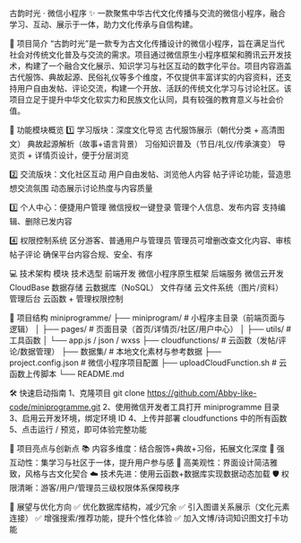 古韵时光 · 微信小程序
✨ 一款聚焦中华古代文化传播与交流的微信小程序，融合学习、互动、展示于一体，助力文化传承与自信构建。

📌 项目简介
“古韵时光”是一款专为古文化传播设计的微信小程序，旨在满足当代社会对传统文化普及与交流的需求。项目通过微信原生小程序框架和腾讯云开发技术，构建了一个融合文化展示、知识学习与社区互动的数字化平台。项目内容涵盖古代服饰、典故起源、民俗礼仪等多个维度，不仅提供丰富详实的内容资料，还支持用户自由发帖、评论交流，构建一个开放、活跃的传统文化学习与讨论社区。该项目立足于提升中华文化软实力和民族文化认同，具有较强的教育意义与社会价值。

🚀 功能模块概览
1️⃣ 学习版块：深度文化导览
古代服饰展示（朝代分类 + 高清图文）
典故起源解析（故事+语言背景）
习俗知识普及（节日/礼仪/传承演变）
导览页 + 详情页设计，便于分层浏览

2️⃣ 交流版块：文化社区互动
用户自由发帖、浏览他人内容
帖子评论功能，营造思想交流氛围
动态展示讨论热度与内容质量

3️⃣ 个人中心：便捷用户管理
微信授权一键登录
管理个人信息、发布内容
支持编辑、删除已发内容

4️⃣ 权限控制系统
区分游客、普通用户与管理员
管理员可增删改查文化内容、审核帖子评论
确保平台内容合规、安全、有序

💻 技术架构
模块	技术选型
前端开发	微信小程序原生框架
后端服务	微信云开发 CloudBase
数据存储	云数据库（NoSQL）
文件存储	云文件系统（图片/资料）
管理后台	云函数 + 管理权限控制

📂 项目结构
miniprogramme/
├── miniprogram/             # 小程序主目录（前端页面与逻辑）
│   ├── pages/               # 页面目录（首页/详情页/社区/用户中心）
│   ├── utils/               # 工具函数
│   └── app.js / json / wxss
├── cloudfunctions/          # 云函数（发帖/评论/数据管理）
├── 数据集/                  # 本地文化素材与参考数据
├── project.config.json      # 微信小程序项目配置
├── uploadCloudFunction.sh   # 云函数上传脚本
└── README.md

🛠️ 快速启动指南
1、克隆项目
git clone https://github.com/Abby-like-code/miniprogramme.git
2、使用微信开发者工具打开 miniprogramme 目录
3、启用云开发环境，绑定环境 ID
4、上传并部署 cloudfunctions 中的所有函数
5、点击运行 / 预览，即可体验完整功能

🧠 项目亮点与创新点
📚 内容多维度：结合服饰+典故+习俗，拓展文化深度
💬 强互动性：集学习与社区于一体，提升用户参与感
🎨 高美观性：界面设计简洁雅致，风格与古文化契合
☁️ 技术先进：使用云函数+数据库实现数据动态加载
🛡 权限清晰：游客/用户/管理员三级权限体系保障秩序

🔮 展望与优化方向
✅ 优化数据库结构，减少冗余
✅ 引入图谱关系展示（文化元素连接）
✅ 增强搜索/推荐功能，提升个性化体验
✅ 加入文博/诗词知识图文打卡功能


